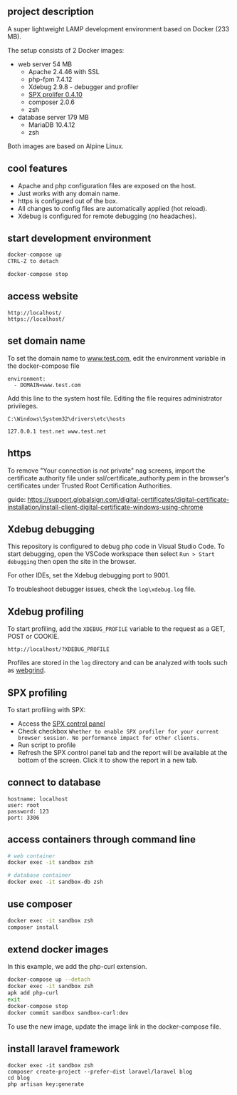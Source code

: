 ## project description

A super lightweight LAMP development environment based on Docker (233 MB).

The setup consists of 2 Docker images:

- web server 54 MB
    - Apache 2.4.46 with SSL
    - php-fpm 7.4.12
    - Xdebug 2.9.8 - debugger and profiler
    - [SPX prolifer 0.4.10](https://github.com/NoiseByNorthwest/php-spx)
    - composer 2.0.6
    - zsh
- database server 179 MB
    - MariaDB 10.4.12
    - zsh

Both images are based on Alpine Linux.

## cool features

- Apache and php configuration files are exposed on the host.
- Just works with any domain name.
- https is configured out of the box.
- All changes to config files are automatically applied (hot reload).
- Xdebug is configured for remote debugging (no headaches).

## start development environment

```bash
docker-compose up
CTRL-Z to detach

docker-compose stop
```

## access website

    http://localhost/
    https://localhost/

## set domain name

To set the domain name to www.test.com, edit the environment variable in the docker-compose file

    environment:
      - DOMAIN=www.test.com

Add this line to the system host file. Editing the file requires administrator privileges.

    C:\Windows\System32\drivers\etc\hosts

    127.0.0.1 test.net www.test.net

## https

To remove "Your connection is not private" nag screens, import the certificate authority file under ssl/certificate_authority.pem in the browser's certificates under Trusted Root Certification Authorities.

guide: https://support.globalsign.com/digital-certificates/digital-certificate-installation/install-client-digital-certificate-windows-using-chrome

## Xdebug debugging

This repository is configured to debug php code in Visual Studio Code.
To start debugging, open the VSCode workspace then select `Run > Start debugging` then open the site in the browser.

For other IDEs, set the Xdebug debugging port to 9001.

To troubleshoot debugger issues, check the `log\xdebug.log` file.

## Xdebug profiling

To start profiling, add the `XDEBUG_PROFILE` variable to the request as a GET, POST or COOKIE.

    http://localhost/?XDEBUG_PROFILE

Profiles are stored in the `log` directory and can be analyzed with tools such as [webgrind](https://github.com/jokkedk/webgrind).

## SPX profiling

To start profiling with SPX:

- Access the [SPX control panel](http://localhost/?SPX_KEY=dev&SPX_UI_URI=/)
- Check checkbox `Whether to enable SPX profiler for your current browser session. No performance impact for other clients.`
- Run script to profile
- Refresh the SPX control panel tab and the report will be available at the bottom of the screen. Click it to show the report in a new tab.

## connect to database

    hostname: localhost
    user: root
    password: 123
    port: 3306

## access containers through command line

```bash
# web container
docker exec -it sandbox zsh

# database container
docker exec -it sandbox-db zsh
```

## use composer

```bash
docker exec -it sandbox zsh
composer install
```

## extend docker images

In this example, we add the php-curl extension.

```bash
docker-compose up --detach
docker exec -it sandbox zsh
apk add php-curl
exit
docker-compose stop
docker commit sandbox sandbox-curl:dev
```

To use the new image, update the image link in the docker-compose file.

## install laravel framework

    docker exec -it sandbox zsh
    composer create-project --prefer-dist laravel/laravel blog
    cd blog
    php artisan key:generate
